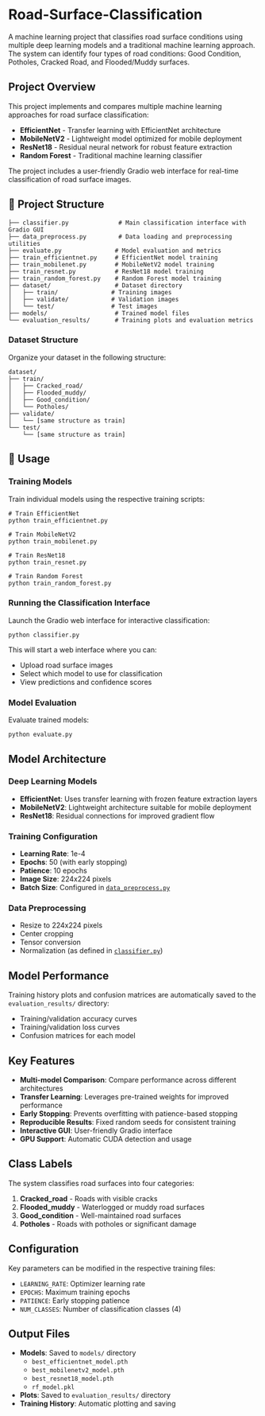 # Road-Surface-Classification
A machine learning project that classifies road surface conditions using multiple deep learning models and a traditional machine learning approach. The system can identify four types of road conditions: Good Condition, Potholes, Cracked Road, and Flooded/Muddy surfaces.

## Project Overview
This project implements and compares multiple machine learning approaches for road surface classification:
- **EfficientNet** - Transfer learning with EfficientNet architecture
- **MobileNetV2** - Lightweight model optimized for mobile deployment
- **ResNet18** - Residual neural network for robust feature extraction
- **Random Forest** - Traditional machine learning classifier

The project includes a user-friendly Gradio web interface for real-time classification of road surface images.

## 📁 Project Structure

```
├── classifier.py              # Main classification interface with Gradio GUI
├── data_preprocess.py         # Data loading and preprocessing utilities
├── evaluate.py               # Model evaluation and metrics
├── train_efficientnet.py     # EfficientNet model training
├── train_mobilenet.py        # MobileNetV2 model training
├── train_resnet.py           # ResNet18 model training
├── train_random_forest.py    # Random Forest model training
├── dataset/                  # Dataset directory
│   ├── train/               # Training images
│   ├── validate/            # Validation images
│   └── test/                # Test images
├── models/                   # Trained model files
└── evaluation_results/       # Training plots and evaluation metrics
```

### Dataset Structure
Organize your dataset in the following structure:
```
dataset/
├── train/
│   ├── Cracked_road/
│   ├── Flooded_muddy/
│   ├── Good_condition/
│   └── Potholes/
├── validate/
│   └── [same structure as train]
└── test/
    └── [same structure as train]
```

## 🔧 Usage
### Training Models
Train individual models using the respective training scripts:
```
# Train EfficientNet
python train_efficientnet.py

# Train MobileNetV2
python train_mobilenet.py

# Train ResNet18
python train_resnet.py

# Train Random Forest
python train_random_forest.py
```

### Running the Classification Interface
Launch the Gradio web interface for interactive classification:
```
python classifier.py
```

This will start a web interface where you can:
- Upload road surface images
- Select which model to use for classification
- View predictions and confidence scores

### Model Evaluation
Evaluate trained models:
```
python evaluate.py
```

## Model Architecture
### Deep Learning Models
- **EfficientNet**: Uses transfer learning with frozen feature extraction layers
- **MobileNetV2**: Lightweight architecture suitable for mobile deployment
- **ResNet18**: Residual connections for improved gradient flow

### Training Configuration
- **Learning Rate**: 1e-4
- **Epochs**: 50 (with early stopping)
- **Patience**: 10 epochs
- **Image Size**: 224x224 pixels
- **Batch Size**: Configured in [`data_preprocess.py`](data_preprocess.py)

### Data Preprocessing
- Resize to 224x224 pixels
- Center cropping
- Tensor conversion
- Normalization (as defined in [`classifier.py`](classifier.py))

## Model Performance

Training history plots and confusion matrices are automatically saved to the `evaluation_results/` directory:
- Training/validation accuracy curves
- Training/validation loss curves
- Confusion matrices for each model

## Key Features
- **Multi-model Comparison**: Compare performance across different architectures
- **Transfer Learning**: Leverages pre-trained weights for improved performance
- **Early Stopping**: Prevents overfitting with patience-based stopping
- **Reproducible Results**: Fixed random seeds for consistent training
- **Interactive GUI**: User-friendly Gradio interface
- **GPU Support**: Automatic CUDA detection and usage

## Class Labels
The system classifies road surfaces into four categories:
1. **Cracked_road** - Roads with visible cracks
2. **Flooded_muddy** - Waterlogged or muddy road surfaces
3. **Good_condition** - Well-maintained road surfaces
4. **Potholes** - Roads with potholes or significant damage

## Configuration
Key parameters can be modified in the respective training files:
- `LEARNING_RATE`: Optimizer learning rate
- `EPOCHS`: Maximum training epochs
- `PATIENCE`: Early stopping patience
- `NUM_CLASSES`: Number of classification classes (4)

## Output Files
- **Models**: Saved to `models/` directory
  - `best_efficientnet_model.pth`
  - `best_mobilenetv2_model.pth`
  - `best_resnet18_model.pth`
  - `rf_model.pkl`
- **Plots**: Saved to `evaluation_results/` directory
- **Training History**: Automatic plotting and saving
